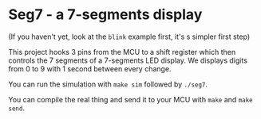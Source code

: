 # Seg7 - a 7-segments display

(If you haven't yet, look at the `blink` example first, it's s simpler first step)

This project hooks 3 pins from the MCU to a shift register which then controls the 7 segments of
a 7-segments LED display. We displays digits from 0 to 9 with 1 second between every change.

You can run the simulation with `make sim` followed by `./seg7`.

You can compile the real thing and send it to your MCU with `make` and `make send`.
